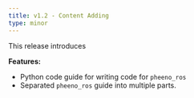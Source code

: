 ```yaml
---
title: v1.2 - Content Adding
type: minor
---
```


This release introduces

**Features:**

* Python code guide for writing code for `pheeno_ros`
* Separated `pheeno_ros` guide into multiple parts.
